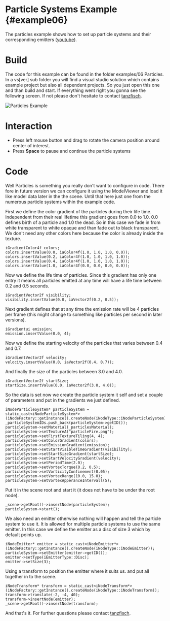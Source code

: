 Particle Systems Example                                       {#example06}
========================

The particles example shows how to set up particle systems and their corresponding emitters ([youtube](https://www.youtube.com/watch?v=pXI5tWLcBKQ)).

Build
=====

The code for this example can be found in the folder examples/06 Particles. In a vs[ver] sub folder you will find a visual studio solution which contains example project but also all dependent projects. So you just open this one and than build and start. If everything went right you gonna see the following screen. If not please don't hesitate to contact [tanzfisch](https://github.com/tanzfisch).

![Particles Example](/images/Example06_Pic1.png)

Interaction
===========

* Press left mouse button and drag to rotate the camera position around center of interest.
* Press **Space** to pause and continue the particle systems

Code
====

Well Particles is something you really don't want to configure in code. There fore in future version we can configure it using the ModelViewer and load it like model data later in the the scene. Until that here just one from the numerous particle systems within the example code.

First we define the color gradient of the particles during their life time. Independent from their real lifetime this gradient goes from 0.0 to 1.0. 0.0 defines birth of a particle and 1.0 the dead. So in this case we fade in from white transparent to white opaque and than fade out to black transparent. We don't need any other colors here because the color is already inside the texture.

    iGradientColor4f colors;
    colors.insertValue(0.0, iaColor4f(1.0, 1.0, 1.0, 0.0));
    colors.insertValue(0.2, iaColor4f(1.0, 1.0, 1.0, 1.0));
    colors.insertValue(0.4, iaColor4f(1.0, 1.0, 1.0, 1.0));
    colors.insertValue(1.0, iaColor4f(0.0, 0.0, 0.0, 0.0));

Now we define the life time of particles. Since this gradient has only one entry it means all particles emitted at any time will have a life time between 0.2 and 0.5 seconds.

    iGradientVector2f visibility;
    visibility.insertValue(0.0, iaVector2f(0.2, 0.5));

Next gradient defines that at any time the emission rate will be 4 particles per frame (this might change to something like particles per second in later versions).

    iGradientui emission;
    emission.insertValue(0.0, 4);

Now we define the starting velocity of the particles that varies between 0.4 and 0.7.

    iGradientVector2f velocity;
    velocity.insertValue(0.0, iaVector2f(0.4, 0.7));

And finally the size of the particles between 3.0 and 4.0.

    iGradientVector2f startSize;
    startSize.insertValue(0.0, iaVector2f(3.0, 4.0));

So the data is set now we create the particle system it self and set a couple of parameters and put in the gradients we just defined.

    iNodeParticleSystem* particleSystem = static_cast<iNodeParticleSystem*>(iNodeFactory::getInstance().createNode(iNodeType::iNodeParticleSystem));
    _particleSystemIDs.push_back(particleSystem->getID());
    particleSystem->setMaterial(_particlesMaterial);
    particleSystem->setTextureA("particleFire.png");
    particleSystem->setFirstTextureTiling(4, 4);
    particleSystem->setColorGradient(colors);
    particleSystem->setEmissionGradient(emission);
    particleSystem->setStartVisibleTimeGradient(visibility);
    particleSystem->setStartSizeGradient(startSize);
    particleSystem->setStartVelocityGradient(velocity);
    particleSystem->setPeriodTime(2.0);
    particleSystem->setVortexTorque(0.2, 0.5);
    particleSystem->setVorticityConfinement(0.05);
    particleSystem->setVortexRange(10.0, 15.0);
    particleSystem->setVortexApperanceIntervall(5);

Put it in the scene root and start it (it does not have to be under the root node).

    _scene->getRoot()->insertNode(particleSystem);
    particleSystem->start();

We also need an emitter otherwise nothing will happen and tell the particle system to use it. It is allowed for multiple particle systems to use the same emitter. In this case we define the emitter as a disc of size 3 which by default points up.

    iNodeEmitter* emitter = static_cast<iNodeEmitter*>(iNodeFactory::getInstance().createNode(iNodeType::iNodeEmitter));
    particleSystem->setEmitter(emitter->getID());
    emitter->setType(iEmitterType::Disc);
    emitter->setSize(3);

Using a transform to position the emitter where it suits us. and put all together in to the scene.

    iNodeTransform* transform = static_cast<iNodeTransform*>(iNodeFactory::getInstance().createNode(iNodeType::iNodeTransform));
    transform->translate(-2, -4, 40);
    transform->insertNode(emitter);
    _scene->getRoot()->insertNode(transform);

And that's it. For further questions please contact [tanzfisch](https://github.com/tanzfisch).